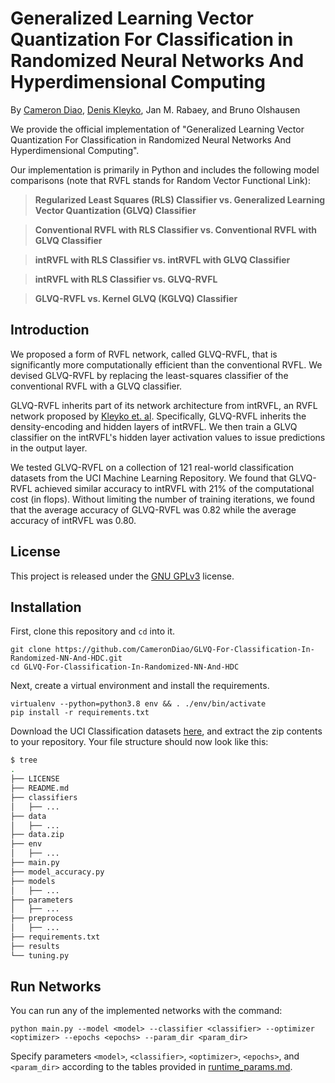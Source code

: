 # Generalized Learning Vector Quantization For Classification in Randomized Neural Networks And Hyperdimensional Computing

By [Cameron Diao](https://github.com/CameronDiao), [Denis Kleyko](https://github.com/denkle), Jan M. Rabaey, and Bruno Olshausen

We provide the official implementation of "Generalized Learning Vector Quantization For Classification in Randomized Neural Networks And Hyperdimensional Computing".

Our implementation is primarily in Python and includes the following model comparisons (note that RVFL stands for Random Vector Functional Link):

> **Regularized Least Squares (RLS) Classifier vs. Generalized Learning Vector Quantization (GLVQ) Classifier**

> **Conventional RVFL with RLS Classifier vs. Conventional RVFL with GLVQ Classifier**

> **intRVFL with RLS Classifier vs. intRVFL with GLVQ Classifier**

> **intRVFL with RLS Classifier vs. GLVQ-RVFL**
 
> **GLVQ-RVFL vs. Kernel GLVQ (KGLVQ) Classifier**

## Introduction

We proposed a form of RVFL network, called GLVQ-RVFL, that is significantly more computationally efficient than the conventional RVFL.
We devised GLVQ-RVFL by replacing the least-squares classifier of the conventional RVFL with a GLVQ classifier.

GLVQ-RVFL inherits part of its network architecture from intRVFL, an RVFL network proposed by [Kleyko et. al](https://ieeexplore.ieee.org/document/9174774).
Specifically, GLVQ-RVFL inherits the density-encoding and hidden layers of intRVFL.
We then train a GLVQ classifier on the intRVFL's hidden layer activation values to issue predictions in the output layer.

We tested GLVQ-RVFL on a collection of 121 real-world classification datasets from the UCI Machine Learning Repository.
We found that GLVQ-RVFL achieved similar accuracy to intRVFL with 21% of the computational cost (in flops).
Without limiting the number of training iterations, we found that the average accuracy of GLVQ-RVFL was 0.82 while the average accuracy of intRVFL was 0.80.

## License

This project is released under the [GNU GPLv3](LICENSE) license.

## Installation

First, clone this repository and ```cd``` into it.

```
git clone https://github.com/CameronDiao/GLVQ-For-Classification-In-Randomized-NN-And-HDC.git
cd GLVQ-For-Classification-In-Randomized-NN-And-HDC
```

Next, create a virtual environment and install the requirements.

```
virtualenv --python=python3.8 env && . ./env/bin/activate
pip install -r requirements.txt
```

Download the UCI Classification datasets [here](https://www.dropbox.com/sh/rlxgmlr55eh1rbp/AACvW7gJ6KZyo8FviDvYECoda?dl=0), and extract the zip contents to your repository.
Your file structure should now look like this:

```bash
$ tree
.
├── LICENSE
├── README.md
├── classifiers
│   ├── ...
├── data
│   ├── ...
├── data.zip
├── env
│   ├── ...
├── main.py
├── model_accuracy.py
├── models
│   ├── ...
├── parameters
│   ├── ...
├── preprocess
│   ├── ...
├── requirements.txt
├── results
└── tuning.py
```

## Run Networks

You can run any of the implemented networks with the command:

```
python main.py --model <model> --classifier <classifier> --optimizer <optimizer> --epochs <epochs> --param_dir <param_dir>
```

Specify parameters ```<model>```, ```<classifier>```, ```<optimizer>```, ```<epochs>```, and ```<param_dir>``` according to the tables provided in [runtime_params.md](runtime_params.md).

